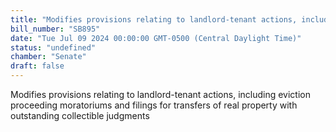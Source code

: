 ```yaml
---
title: "Modifies provisions relating to landlord-tenant actions, including eviction proceeding moratoriums and filings for transfers of real property with outstanding collectible judgments"
bill_number: "SB895"
date: "Tue Jul 09 2024 00:00:00 GMT-0500 (Central Daylight Time)"
status: "undefined"
chamber: "Senate"
draft: false
---
```

Modifies provisions relating to landlord-tenant actions, including eviction proceeding moratoriums and filings for transfers of real property with outstanding collectible judgments
